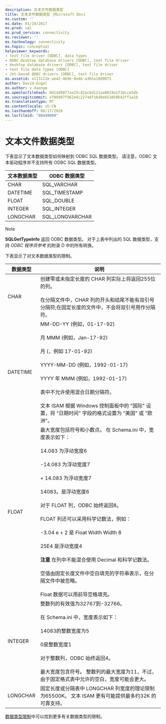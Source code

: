 ```yaml
---
description: 文本文件数据类型
title: 文本文件数据类型 |Microsoft Docs
ms.custom: ''
ms.date: 01/19/2017
ms.prod: sql
ms.prod_service: connectivity
ms.reviewer: ''
ms.technology: connectivity
ms.topic: conceptual
helpviewer_keywords:
- text file driver [ODBC], data types
- ODBC desktop database drivers [ODBC], text file driver
- desktop database drivers [ODBC], text file driver
- text file data types [ODBC]
- Jet-based ODBC drivers [ODBC], text file driver
ms.assetid: e113112e-ae42-469e-8e4b-a365a10d9071
author: David-Engel
ms.author: v-daenge
ms.openlocfilehash: 0d14d98f7aa25c42ec6d121aa0819a1f3dcce5db
ms.sourcegitcommit: e700497f962e4c2274df16d9e651059b42ff1a10
ms.translationtype: MT
ms.contentlocale: zh-CN
ms.lasthandoff: 08/17/2020
ms.locfileid: "88449099"
---
```

# <a name="text-file-data-types"></a>文本文件数据类型
下表显示了文本数据类型如何映射到 ODBC SQL 数据类型。 请注意，ODBC 文本驱动程序并不支持所有 ODBC SQL 数据类型。  
  
|文本数据类型|ODBC 数据类型|  
|--------------------|--------------------|  
|CHAR|SQL_VARCHAR|  
|DATETIME|SQL_TIMESTAMP|  
|FLOAT|SQL_DOUBLE|  
|INTEGER|SQL_INTEGER|  
|LONGCHAR|SQL_LONGVARCHAR|  
  
> [!NOTE]  
>  **SQLGetTypeInfo** 返回 ODBC 数据类型。 对于上表中列出的 SQL 数据类型，支持 *ODBC 程序员参考* 的附录 D 中的所有转换。  
  
 下表显示了对文本数据类型的限制。  
  
|数据类型|说明|  
|---------------|-----------------|  
|CHAR|创建零或未指定长度的 CHAR 列实际上将返回255位的列。<br /><br /> 在分隔文件中，CHAR 列的开头和结尾不能有双引号分隔符;在固定长度的文件中，不会将双引号用作分隔符。|  
|DATETIME|MM-DD-YY (例如，01-17-92) <br /><br /> 月 MMM (例如，Jan-17-92) <br /><br /> 月 (，例如 17-01-92) <br /><br /> YYYY-MM-DD (例如，1992-01-17) <br /><br /> YYYY 年 MMM (例如，1992-01-17) <br /><br /> 表中不允许使用混合日期分隔符。<br /><br /> 文本 ISAM 根据 Windows 控制面板中的 "国际" 设置，将 "日期时间" 字段的格式设置为 "美国" 或 "欧洲"。|  
|FLOAT|最大宽度包括符号和小数点。 在 Schema.ini 中，宽度表示如下：<br /><br /> 14.083 为浮动宽度6<br /><br /> -14.083 为浮动宽度7<br /><br /> + 14.083 为浮动宽度7<br /><br /> 14083。是浮动宽度6<br /><br /> 对于 FLOAT 列，ODBC 始终返回8。<br /><br /> FLOAT 列还可以采用科学记数法，例如：<br /><br /> -3.04 e + 2 是 Float Width Width 8<br /><br /> 25E4 是浮动宽度4<br /><br /> **注意** 在列中不能混合使用 Decimal 和科学记数法。<br /><br /> 空值由固定长度文件中空白填充的字符串表示，在分隔文件中被忽略。<br /><br /> Float 数据可以用前导空格填充。|  
|INTEGER|整数列的有效值为32767到-32766。<br /><br /> 在 Schema.ini 中，宽度表示如下：<br /><br /> 14083的整数宽度为5<br /><br /> 0是整数宽度1<br /><br /> 对于整数列，ODBC 始终返回4。<br /><br /> 最大宽度包含符号。 整数列的最大宽度为11，不过，由于固定格式表中允许的空白，宽度可能会更大。|  
|LONGCHAR|固定长度或分隔表中 LONGCHAR 列宽度的理论限制为65500K。 文本 ISAM 更有可能提供最多约32K 的可靠支持。|  
  
 [数据类型限制](../../odbc/microsoft/data-type-limitations.md)中可以找到更多有关数据类型的限制。
